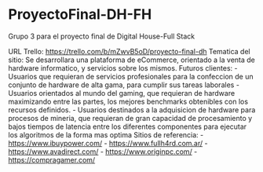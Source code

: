 # ProyectoFinal-DH-FH
Grupo 3 para el proyecto final de Digital House-Full Stack

URL Trello: https://trello.com/b/mZwvB5oD/proyecto-final-dh Tematica del sitio: Se desarrollara una plataforma de eCommerce, orientado a la venta de hardware informatico, y servicios sobre los mismos. Futuros clientes: - Usuarios que requieran de servicios profesionales para la confeccion de un conjunto de hardware de alta gama, para cumplir sus tareas laborales - Usuarios orientados al mundo del gaming, que requieran de hardware maximizando entre las partes, los mejores benchmarks obtenibles con los recursos definidos. - Usuarios destinados a la adquisicion de hardware para procesos de mineria, que requieran de gran capacidad de procesamiento y bajos tiempos de latencia entre los diferentes componentes para ejecutar los algoritmos de la forma mas optima Sitios de referencia: - https://www.ibuypower.com/ - https://www.fullh4rd.com.ar/ - https://www.avadirect.com/ - https://www.originpc.com/ - https://compragamer.com/
